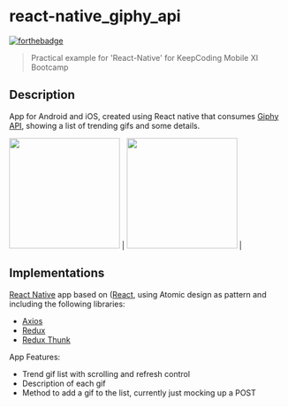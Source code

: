 # react-native_giphy_api

[![forthebadge](https://forthebadge.com/images/badges/made-with-javascript.svg)](https://forthebadge.com)

> Practical example for 'React-Native' for KeepCoding Mobile XI Bootcamp

## Description

App for Android and iOS, created using React native that consumes [Giphy API](https://developers.giphy.com/docs/api/), showing a list of trending gifs and some details. 

<img src="" width="200" /> |  <img src="" width="200" /> |

## Implementations

[React Native](https://reactnative.dev/) app based on ([React](https://es.reactjs.org/), using Atomic design as pattern and including the following libraries:

- [Axios](https://github.com/axios/axios)
- [Redux](https://github.com/reduxjs/redux) 
- [Redux Thunk](https://github.com/reduxjs/redux-thunk)

App Features:

- Trend gif list with scrolling and refresh control
- Description of each gif
- Method to add a gif to the list, currently just mocking up a POST
